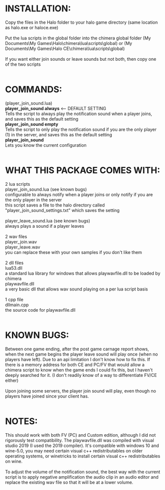 # INSTALLATION:<br>
Copy the files in the Halo folder to your halo game directory (same location as halo.exe or haloce.exe)<br>
<br>
Put the lua scripts in the global folder into the chimera global folder (My Documents\My Games\Halo\chimera\lua\scripts\global\) or (My Documents\My Games\Halo CE\chimera\lua\scripts\global\)<br>
<br>
If you want either join sounds or leave sounds but not both, then copy one of the two scripts<br>
<br>
# COMMANDS:<br>
(player_join_sound.lua)<br>
**player_join_sound always** <-- DEFAULT SETTING<br>
	Tells the script to always play the notification sound when a player joins, and saves this as the default setting<br>
**player_join_sound empty**<br>
	Tells the script to only play the notification sound if you are the only player (1) in the server, and saves this as the default setting<br>
**player_join_sound**<br>
	Lets you know the current configuration<br>
<br>
# WHAT THIS PACKAGE COMES WITH:<br>
2 lua scripts<br>
player_join_sound.lua (see known bugs)<br>
	configurable to always notify when a player joins or only notify if you are the only player in the server<br>
	this script saves a file to the halo directory called "player_join_sound_settings.txt" which saves the setting<br>
	<br>
player_leave_sound.lua (see known bugs)<br>
	always plays a sound if a player leaves<br>
<br>
2 wav files<br>
player_join.wav<br>
player_leave.wav<br>
	you can replace these with your own samples if you don't like them<br>
<br>
2 dll files<br>
lua53.dll<br>
	a standard lua library for windows that allows playwavfile.dll to be loaded by chimera<br>
playwavfile.dll<br>
	a very basic dll that allows wav sound playing on a per lua script basis<br>
<br>
1 cpp file<br>
dllmain.cpp<br>
	the source code for playwavfile.dll<br>
<br>
# KNOWN BUGS:<br>
Between one game ending, after the post game carnage report shows, when the next game begins the player leave sound will play once (when no players have left).  Due to an api limitation I don't know how to fix this.  If there is a memory address for both CE and PC/FV that would allow a chimera script to know when the game ends I could fix this, but I haven't deeply searched for it. (I don't readily know of a way to differentiate FV/CE either)<br>
<br>
Upon joining some servers, the player join sound will play, even though no players have joined since your client has.<br>
<br>
# NOTES:<br>
This should work with both FV (PC) and Custom edition, although I did not rigorously test compatibility.  The playwavfile.dll was compiled with visual studio 2019 (I used the 2019 compiler). It's compatible with windows 10 and wine-5.0, you may need certain visual c++ redistributables on older operating systems, or winetricks to install certain visual c++ redistributables on wine.<br>
<br>
To adjust the volume of the notification sound, the best way with the current script is to apply negative amplification the audio clip in an audio editor and replace the existing wav file so that it will be at a lower volume.
